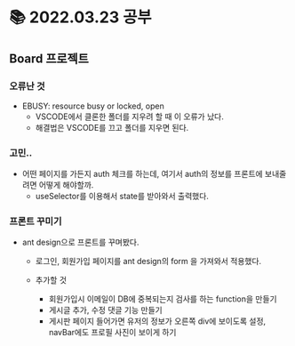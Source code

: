 # 📚 2022.03.23 공부

## Board 프로젝트

### 오류난 것

-   EBUSY: resource busy or locked, open
    -   VSCODE에서 클론한 폴더를 지우려 할 때 이 오류가 났다.
    -   해결법은 VSCODE를 끄고 폴더를 지우면 된다.

### 고민..

-   어떤 페이지를 가든지 auth 체크를 하는데, 여기서 auth의 정보를 프론트에 보내줄려면 어떻게 해야할까.
    -   useSelector를 이용해서 state를 받아와서 출력했다.

### 프론트 꾸미기

-   ant design으로 프론트를 꾸며봤다.

    -   로그인, 회원가입 페이지를 ant design의 form 을 가져와서 적용했다.

    -   추가할 것
        - 회원가입시 이메일이 DB에 중복되는지 검사를 하는 function을 만들기
        - 게시글 추가, 수정 댓글 기능 만들기
        - 게시판 페이지 들어가면 유저의 정보가 오른쪽 div에 보이도록 설정, navBar에도 프로필 사진이 보이게 하기
